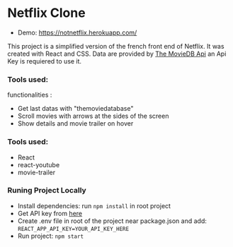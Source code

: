 # Netflix Clone

- Demo: https://notnetflix.herokuapp.com/

This project is a simplified version of the french front end of Netflix. It was created with React and CSS. Data are provided by [The MovieDB Api](https://www.themoviedb.org/documentation/api) an Api Key is requiered to use it.

### Tools used:
functionalities :
- Get last datas with "themoviedatabase"
- Scroll movies with arrows at the sides of the screen
- Show details and movie trailer on hover

### Tools used:
- React
- react-youtube
- movie-trailer

### Runing Project Locally
- Install dependencies: run `npm install` in root project
- Get API key from [here](https://www.themoviedb.org/documentation/api)
- Create .env file in root of the project near package.json and add: `REACT_APP_API_KEY=YOUR_API_KEY_HERE`
- Run project: `npm start`
